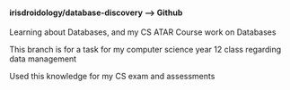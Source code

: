 #### irisdroidology/database-discovery --> Github
Learning about Databases, and my CS ATAR Course work on Databases


This branch is for a task for my computer science year 12 class regarding data management

Used this knowledge for my CS exam and assessments
